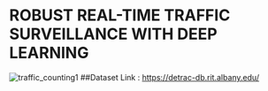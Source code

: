 # ROBUST REAL-TIME TRAFFIC SURVEILLANCE WITH DEEP LEARNING
![traffic_counting1](https://user-images.githubusercontent.com/71255087/236588090-73905b61-aa76-45ea-aba6-64e14b86f211.gif)
##Dataset Link : https://detrac-db.rit.albany.edu/

